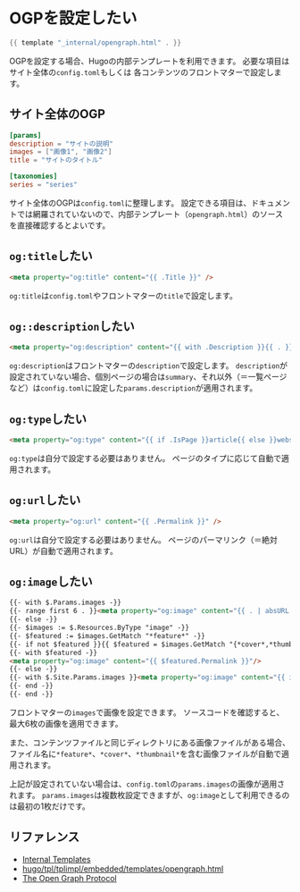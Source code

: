 # OGPを設定したい

```go
{{ template "_internal/opengraph.html" . }}
```

OGPを設定する場合、Hugoの内部テンプレートを利用できます。
必要な項目はサイト全体の``config.toml``もしくは
各コンテンツのフロントマターで設定します。

## サイト全体のOGP

```toml
[params]
description = "サイトの説明"
images = ["画像1", "画像2"]
title = "サイトのタイトル"

[taxonomies]
series = "series"
```

サイト全体のOGPは``config.toml``に整理します。
設定できる項目は、ドキュメントでは網羅されていないので、内部テンプレート（``opengraph.html``）のソースを直接確認するとよいです。

## ``og:title``したい

```html
<meta property="og:title" content="{{ .Title }}" />
```

``og:title``は``config.toml``やフロントマターの``title``で設定します。

## ``og::description``したい

```html
<meta property="og:description" content="{{ with .Description }}{{ . }}{{ else }}{if .IsPage}}{{ .Summary }}{{ else }}{{ with .Site.Params.description }}{{ . }}{{ end }}{{ end }}{{ end }}" />
```

``og:description``はフロントマターの``description``で設定します。
``description``が設定されていない場合、個別ページの場合は``summary``、それ以外（＝一覧ページなど）は``config.toml``に設定した``params.description``が適用されます。

## ``og:type``したい

```html
<meta property="og:type" content="{{ if .IsPage }}article{{ else }}website{{ end }}" />
```

``og:type``は自分で設定する必要はありません。
ページのタイプに応じて自動で適用されます。

## ``og:url``したい

```html
<meta property="og:url" content="{{ .Permalink }}" />
```

``og:url``は自分で設定する必要はありません。
ページのパーマリンク（＝絶対URL）が自動で適用されます。

## ``og:image``したい

```html
{{- with $.Params.images -}}
{{- range first 6 . }}<meta property="og:image" content="{{ . | absURL }}" />{{ end -}}
{{- else -}}
{{- $images := $.Resources.ByType "image" -}}
{{- $featured := $images.GetMatch "*feature*" -}}
{{- if not $featured }}{{ $featured = $images.GetMatch "{*cover*,*thumbnail*}" }}{{ end -}}
{{- with $featured -}}
<meta property="og:image" content="{{ $featured.Permalink }}"/>
{{- else -}}
{{- with $.Site.Params.images }}<meta property="og:image" content="{{ index . 0 | absURL }}"/>{{ end -}}
{{- end -}}
{{- end -}}
```

フロントマターの``images``で画像を設定できます。
ソースコードを確認すると、最大6枚の画像を適用できます。

また、コンテンツファイルと同じディレクトリにある画像ファイルがある場合、
ファイル名に``*feature*``、``*cover*``、``*thumbnail*``を含む画像ファイルが自動で適用されます。

上記が設定されていない場合は、``config.toml``の``params.images``の画像が適用されます。
``params.images``は複数枚設定できますが、``og:image``として利用できるのは最初の1枚だけです。

## リファレンス

- [Internal Templates](https://gohugo.io/templates/internal/)
- [hugo/tpl/tplimpl/embedded/templates/opengraph.html](https://github.com/gohugoio/hugo/blob/master/tpl/tplimpl/embedded/templates/opengraph.html)
- [The Open Graph Protocol](https://ogp.me/)
